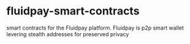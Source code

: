 # fluidpay-smart-contracts
smart contracts for the Fluidpay platform. Fluidpay is p2p smart wallet levering stealth addresses for preserved privacy
